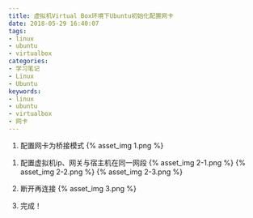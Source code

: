 ```yaml
---
title: 虚拟机Virtual Box环境下Ubuntu初始化配置网卡
date: 2018-05-29 16:40:07
tags:
- linux
- ubuntu
- virtualbox
categories:
- 学习笔记
- Linux
- Ubuntu
keywords:
- linux
- ubuntu
- virtualbox
- 网卡
---
```

1. 配置网卡为桥接模式
{% asset_img 1.png %}
<!-- more -->
1. 配置虚拟机ip、网关与宿主机在同一网段
{% asset_img 2-1.png %}
{% asset_img 2-2.png %}
{% asset_img 2-3.png %}

1. 断开再连接
{% asset_img 3.png %}

1. 完成！
